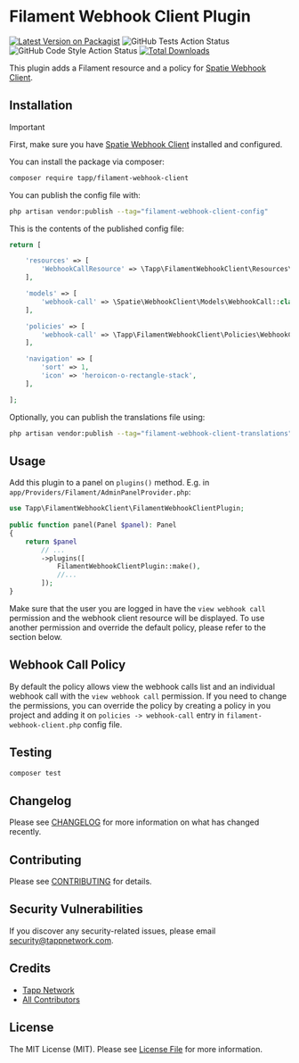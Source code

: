 # Filament Webhook Client Plugin

[![Latest Version on Packagist](https://img.shields.io/packagist/v/tapp/filament-webhook-client.svg?style=flat-square)](https://packagist.org/packages/tapp/filament-webhook-client)
![GitHub Tests Action Status](https://github.com/TappNetwork/filament-webhook-client/actions/workflows/run-tests.yml/badge.svg)
![GitHub Code Style Action Status](https://github.com/TappNetwork/filament-webhook-client/actions/workflows/fix-php-code-style-issues.yml/badge.svg)
[![Total Downloads](https://img.shields.io/packagist/dt/tapp/filament-webhook-client.svg?style=flat-square)](https://packagist.org/packages/tapp/filament-webhook-client)

This plugin adds a Filament resource and a policy for [Spatie Webhook Client](https://github.com/spatie/laravel-webhook-client/).

## Installation

> [!IMPORTANT]
> First, make sure you have [Spatie Webhook Client](https://github.com/spatie/laravel-webhook-client/)
> installed and configured.

You can install the package via composer:

```bash
composer require tapp/filament-webhook-client
```

You can publish the config file with:

```bash
php artisan vendor:publish --tag="filament-webhook-client-config"
```

This is the contents of the published config file:

```php
return [

    'resources' => [
        'WebhookCallResource' => \Tapp\FilamentWebhookClient\Resources\WebhookCallResource::class,
    ],

    'models' => [
        'webhook-call' => \Spatie\WebhookClient\Models\WebhookCall::class,
    ],

    'policies' => [
        'webhook-call' => \Tapp\FilamentWebhookClient\Policies\WebhookCallPolicy::class,
    ],

    'navigation' => [
        'sort' => 1,
        'icon' => 'heroicon-o-rectangle-stack',
    ],

];
```

Optionally, you can publish the translations file using:

```bash
php artisan vendor:publish --tag="filament-webhook-client-translations"
```

## Usage

Add this plugin to a panel on `plugins()` method. 
E.g. in `app/Providers/Filament/AdminPanelProvider.php`:

```php
use Tapp\FilamentWebhookClient\FilamentWebhookClientPlugin;
 
public function panel(Panel $panel): Panel
{
    return $panel
        // ...
        ->plugins([
            FilamentWebhookClientPlugin::make(),
            //...
        ]);
}
```

Make sure that the user you are logged in have the `view webhook call` permission and the webhook client resource will be displayed.
To use another permission and override the default policy, please refer to the section below.

## Webhook Call Policy

By default the policy allows view the webhook calls list and an individual webhook call with the `view webhook call` permission.
If you need to change the permissions, you can override the policy by creating a policy in you project and adding it on `policies -> webhook-call` entry in `filament-webhook-client.php` config file.

## Testing

```bash
composer test
```

## Changelog

Please see [CHANGELOG](CHANGELOG.md) for more information on what has changed recently.

## Contributing

Please see [CONTRIBUTING](CONTRIBUTING.md) for details.

## Security Vulnerabilities

If you discover any security-related issues, please email security@tappnetwork.com.

## Credits

-  [Tapp Network](https://github.com/TappNetwork)
-  [All Contributors](../../contributors)

## License

The MIT License (MIT). Please see [License File](LICENSE.md) for more information.
